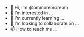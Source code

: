 - 👋 Hi, I’m @ommoremoreom
- 👀 I’m interested in ...
- 🌱 I’m currently learning ...
- 💞️ I’m looking to collaborate on ...
- 📫 How to reach me ...

<!---
ommoremoreom/ommoremoreom is a ✨ special ✨ repository because its `README.md` (this file) appears on your GitHub profile.
You can click the Preview link to take a look at your changes.
--->
